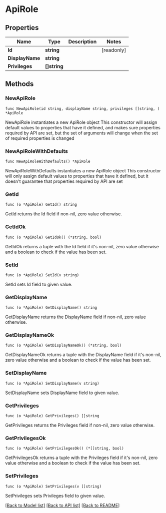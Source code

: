 # ApiRole

## Properties

Name | Type | Description | Notes
------------ | ------------- | ------------- | -------------
**Id** | **string** |  | [readonly] 
**DisplayName** | **string** |  | 
**Privileges** | **[]string** |  | 

## Methods

### NewApiRole

`func NewApiRole(id string, displayName string, privileges []string, ) *ApiRole`

NewApiRole instantiates a new ApiRole object
This constructor will assign default values to properties that have it defined,
and makes sure properties required by API are set, but the set of arguments
will change when the set of required properties is changed

### NewApiRoleWithDefaults

`func NewApiRoleWithDefaults() *ApiRole`

NewApiRoleWithDefaults instantiates a new ApiRole object
This constructor will only assign default values to properties that have it defined,
but it doesn't guarantee that properties required by API are set

### GetId

`func (o *ApiRole) GetId() string`

GetId returns the Id field if non-nil, zero value otherwise.

### GetIdOk

`func (o *ApiRole) GetIdOk() (*string, bool)`

GetIdOk returns a tuple with the Id field if it's non-nil, zero value otherwise
and a boolean to check if the value has been set.

### SetId

`func (o *ApiRole) SetId(v string)`

SetId sets Id field to given value.


### GetDisplayName

`func (o *ApiRole) GetDisplayName() string`

GetDisplayName returns the DisplayName field if non-nil, zero value otherwise.

### GetDisplayNameOk

`func (o *ApiRole) GetDisplayNameOk() (*string, bool)`

GetDisplayNameOk returns a tuple with the DisplayName field if it's non-nil, zero value otherwise
and a boolean to check if the value has been set.

### SetDisplayName

`func (o *ApiRole) SetDisplayName(v string)`

SetDisplayName sets DisplayName field to given value.


### GetPrivileges

`func (o *ApiRole) GetPrivileges() []string`

GetPrivileges returns the Privileges field if non-nil, zero value otherwise.

### GetPrivilegesOk

`func (o *ApiRole) GetPrivilegesOk() (*[]string, bool)`

GetPrivilegesOk returns a tuple with the Privileges field if it's non-nil, zero value otherwise
and a boolean to check if the value has been set.

### SetPrivileges

`func (o *ApiRole) SetPrivileges(v []string)`

SetPrivileges sets Privileges field to given value.



[[Back to Model list]](../README.md#documentation-for-models) [[Back to API list]](../README.md#documentation-for-api-endpoints) [[Back to README]](../README.md)


